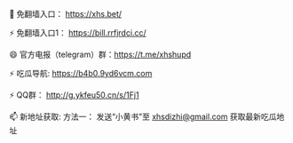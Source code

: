 👋 免翻墙入口： https://xhs.bet/

⚡ 免翻墙入口1： https://bill.rrfjrdci.cc/




😄 官方电报（telegram）群：https://t.me/xhshupd

⚡ 吃瓜导航: https://b4b0.9yd6vcm.com

⚡ QQ群： http://g.ykfeu50.cn/s/1Fj1

📫 新地址获取: 方法一： 发送“小黄书”至 xhsdizhi@gmail.com 获取最新吃瓜地址
